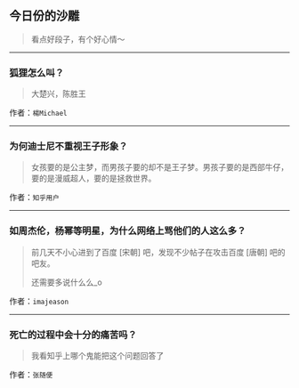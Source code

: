 ## 今日份的沙雕

> 看点好段子，有个好心情～


 
---

### 狐狸怎么叫？

> 大楚兴，陈胜王


作者：`楊Michael`

---

### 为何迪士尼不重视王子形象？

> 女孩要的是公主梦，而男孩子要的却不是王子梦。男孩子要的是西部牛仔，要的是漫威超人，要的是拯救世界。


作者：`知乎用户`

---

### 如周杰伦，杨幂等明星，为什么网络上骂他们的人这么多？

> 前几天不小心进到了百度 [宋朝] 吧，发现不少帖子在攻击百度 [唐朝] 吧的吧友。
> 
> 还需要多说什么么_o


作者：`imajeason`

---

### 死亡的过程中会十分的痛苦吗？

> 我看知乎上哪个鬼能把这个问题回答了


作者：`张随便`